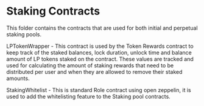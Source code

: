 # Staking Contracts

This folder contains the contracts that are used for both initial and perpetual staking pools.

LPTokenWrapper - This contract is used by the Token Rewards contract to keep track of the staked balances, lock duration, unlock time and balance amount of LP tokens staked on the contract. These values are tracked and used for calculating the amount of staking rewards that need to be distributed per user and when they are allowed to remove their staked amounts.

StakingWhitelist - This is standard Role contract using open zeppelin, it is used to add the whitelisting feature to the Staking pool contracts.